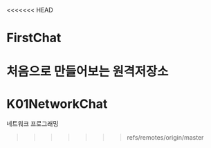 <<<<<<< HEAD
# FirstChat
처음으로 만들어보는 원격저장소
=======
# K01NetworkChat
네트워크 프로그래밍
>>>>>>> refs/remotes/origin/master
